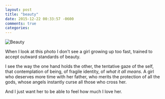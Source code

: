 ```yaml
---
layout: post
title: "beauty"
date: 2015-12-22 00:33:57 -0600
comments: true
categories: 
---
```


![Beauty]({{site.baseurl}}/assets/2015/12/lucy_mirror.jpg)

When I look at this photo I don't see a girl growing up too fast, trained to accept outward standards of beauty.

I see the way the one hand holds the other, the tentative gaze of the self, that contemplation of being, of fragile identity, of _what it all means_. A girl who deserves more time with her father, who merits the protection of all the gods, whose angels instantly curse all those who cross her.

And I just want her to be able to feel how much I love her.
